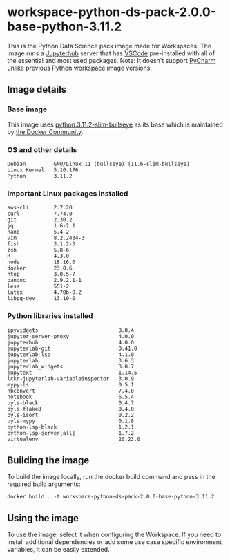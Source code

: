# workspace-python-ds-pack-2.0.0-base-python-3.11.2
This is the Python Data Science pack image made for Workspaces. 
The image runs a [Jupyterhub](https://jupyter.org/hub) server that has [VSCode](https://github.com/coder/code-server) pre-installed with all of the essential and most used packages.
Note: It doesn't support [PyCharm](https://lp.jetbrains.com/projector/) unlike previous Python workspace image versions.

## Image details
### Base image
This image uses [python:3.11.2-slim-bullseye](https://hub.docker.com/layers/library/python/3.11.2-slim-bullseye/images/sha256-bb315a212e098bf2a95d9b444f0eee78b5dffb96caac78ac5fddf2ce3134adf1?context=explore) as its base which is maintained by [the Docker Community](https://github.com/docker-library/python).

### OS and other details
```
Debian         GNU/Linux 11 (bullseye) (11.6-slim-bullseye)
Linux Kernel   5.10.176
Python         3.11.2
```

### Important Linux packages installed
```
aws-cli        2.7.20
curl           7.74.0
git            2.30.2
jq             1.6-2.1
nano           5.4-2
vim            8.2.2434-3
fish           3.1.2-3
zsh            5.8-6
R              4.3.0
node           18.16.0
docker         23.0.6
htop           3.0.5-7
pandoc         2.9.2.1-1
less           551-2
latex          4.70b-0.2
libpq-dev      13.10-0
```

### Python libraries installed
```
ipywidgets                          8.0.4
jupyter-server-proxy                4.0.0
jupyterhub                          4.0.0
jupyterlab-git                      0.41.0
jupyterlab-lsp                      4.1.0
jupyterlab                          3.6.3
jupyterlab_widgets                  3.0.7
jupytext                            1.14.5
lckr-jupyterlab-variableinspector   3.0.9
mypy-ls                             0.5.1
nbconvert                           7.4.0
notebook                            6.5.4
pyls-black                          0.4.7
pyls-flake8                         0.4.0
pyls-isort                          0.2.2
pyls-mypy                           0.1.8
python-lsp-black                    1.2.1
python-lsp-server[all]              1.7.2
virtualenv                          20.23.0
```

## Building the image
To build the image locally, run the docker build command and pass in the required build arguments:
```
docker build . -t workspace-python-ds-pack-2.0.0-base-python-3.11.2
```

## Using the image
To use the image, select it when configuring the Workspace.
If you need to install additional dependencies or add some use case specific environment variables, it can be easily extended.
